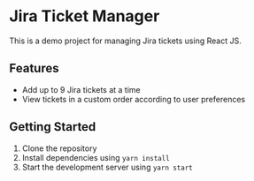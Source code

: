 # Jira Ticket Manager

This is a demo project for managing Jira tickets using React JS.

## Features

- Add up to 9 Jira tickets at a time
- View tickets in a custom order according to user preferences

## Getting Started

1. Clone the repository
2. Install dependencies using `yarn install`
3. Start the development server using `yarn start`
